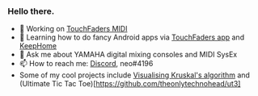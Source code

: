 ### Hello there.

- 🔭 Working on [TouchFaders MIDI](https://github.com/theonlytechnohead/TouchFaders_MIDI)
- 🌱 Learning how to do fancy Android apps via [TouchFaders app](https://github.com/theonlytechnohead/TouchFaders_APP) and [KeepHome](https://github.com/theonlytechnohead/KeepHome)
- 💬 Ask me about YAMAHA digital mixing consoles and MIDI SysEx
- 📫 How to reach me: [Discord](https://discord.com), neo#4196
- Some of my cool projects include [Visualising Kruskal's algorithm](https://github.com/theonlytechnohead/Kruskal-visualisation) and (Ultimate Tic Tac Toe)[https://github.com/theonlytechnohead/ut3]
